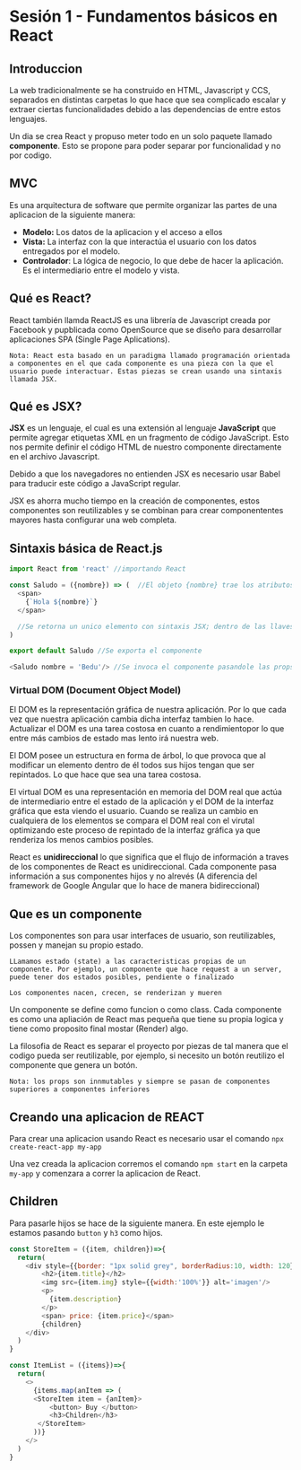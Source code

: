 # Sesión 1 - Fundamentos básicos en React

## Introduccion
La web tradicionalmente se ha construido en HTML, Javascript y CCS, separados en distintas carpetas lo que hace que sea complicado escalar y extraer ciertas funcionalidades debido a las dependencias de entre estos lenguajes.

Un dia se crea React y propuso meter todo en un solo paquete llamado **componente**. Esto se propone para poder separar por funcionalidad y no por codigo.

## MVC
Es una arquitectura de software que permite organizar las partes de una aplicacion de la siguiente manera:

- **Modelo:** Los datos de la aplicacion y el acceso a ellos
- **Vista:** La interfaz con la que interactúa el usuario con los datos entregados por el modelo.
- **Controlador**: La lógica de negocio, lo que debe de hacer la aplicación. Es el intermediario entre el modelo y vista.

## Qué es React?
React también llamda ReactJS es una librería de Javascript creada por Facebook y pupblicada como OpenSource que se diseño para desarrollar aplicaciones SPA (Single Page Aplications).

`Nota: React esta basado en un paradigma llamado programación orientada a componentes en el que cada componente es una pieza con la que el usuario puede interactuar. Estas piezas se crean usando una sintaxis llamada JSX.`

## Qué es JSX?
**JSX** es un lenguaje, el cual es una extensión al lenguaje **JavaScript** que permite agregar etiquetas XML en un fragmento de código JavaScript. Esto nos permite definir el código HTML de nuestro componente directamente en el archivo Javascript.

Debido a que los navegadores no entienden JSX es necesario usar Babel para traducir este código a JavaScript regular.

JSX es ahorra mucho tiempo en la creación de componentes, estos componentes son reutilizables y se combinan para crear componententes mayores hasta configurar una web completa.

## Sintaxis básica de React.js

```javascript
import React from 'react' //importando React

const Saludo = ({nombre}) => (  //El objeto {nombre} trae los atributos del componente , Declaracion del componente Saludo (Los componentes van en mayuscula)
  <span>
    {`Hola ${nombre}`}
  </span>

  //Se retorna un unico elemento con sintaxis JSX; dentro de las llaves se escribe JavaScript
)

export default Saludo //Se exporta el componente
```

```javascript
<Saludo nombre = 'Bedu'/> //Se invoca el componente pasandole las props
```

### Virtual DOM (Document Object Model)
El DOM es la representación gráfica de nuestra aplicación. Por lo que cada vez que nuestra aplicación cambia dicha interfaz tambien lo hace. Actualizar el DOM es una tarea costosa en cuanto a rendimientopor lo que entre más cambios de estado mas lento irá nuestra web.

El DOM posee un estructura en forma de árbol, lo que provoca que al modificar un elemento dentro de él todos sus hijos tengan que ser repintados. Lo que hace que sea una tarea costosa.

El virtual DOM es una representación en memoria del DOM real que actúa de intermediario entre el estado de la aplicación y el DOM de la interfaz gráfica que esta viendo el usuario. Cuando se realiza un cambio en cualquiera de los elementos se compara el DOM real con el virutal optimizando este proceso de repintado de la interfaz gráfica ya que renderiza los menos cambios posibles.

React es **unidireccional** lo que significa que el flujo de información a traves de los componentes de React es unidireccional. Cada componente pasa información a sus componentes hijos y no alrevés (A diferencia del framework de Google Angular que lo hace de manera bidireccional)



## Que es un componente
Los componentes son para usar interfaces de usuario, son reutilizables, possen y manejan su propio estado.

`LLamamos estado (state) a las caracteristicas propias de un componente. Por ejemplo, un componente que hace request a un server, puede tener dos estados posibles, pendiente o finalizado`

`Los componentes nacen, crecen, se renderizan y mueren`

Un componente se define como funcion o como class. Cada componente es como una apliación de React mas pequeña que tiene su propia logica y tiene como proposito final mostar (Render) algo.

La filosofia de React es separar el proyecto por piezas de tal manera que el codigo pueda ser reutilizable, por ejemplo, si necesito un botón reutilizo el componente que genera un botón.

`Nota: los props son innmutables y siempre se pasan de componentes superiores a componentes inferiores`

## Creando una aplicacion de REACT
Para crear una aplicacion usando React es necesario usar el comando `npx create-react-app my-app`

Una vez creada la aplicacion corremos el comando `npm start` en la carpeta `my-app` y comenzara a correr la aplicacion de React.

## Children
Para pasarle hijos se hace de la siguiente manera. En este ejemplo le estamos pasando `button` y `h3` como hijos.

```javascript
const StoreItem = ({item, children})=>{
  return(
    <div style={{border: "1px solid grey", borderRadius:10, width: 120}}>
        <h2>{item.title}</h2>
        <img src={item.img} style={{width:'100%'}} alt='imagen'/>
        <p>
          {item.description}
        </p>
        <span> price: {item.price}</span>
        {children}
    </div>
  )
}

const ItemList = ({items})=>{
  return(
    <>
      {items.map(anItem => (
      <StoreItem item = {anItem}>
          <button> Buy </button>
          <h3>Children</h3>
       </StoreItem>
      ))}
    </>
  )
}
```
